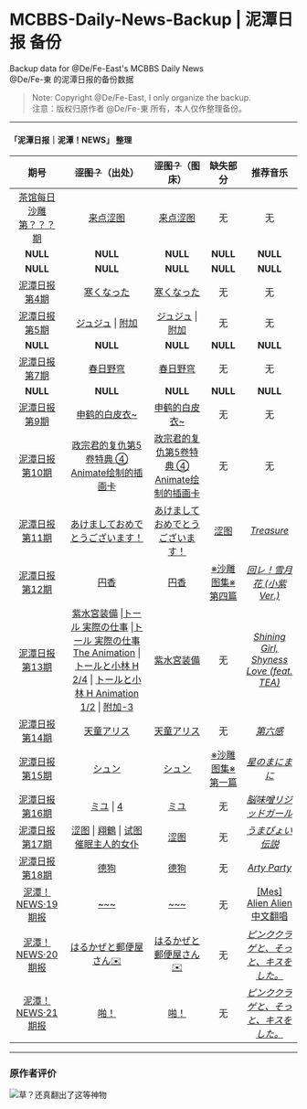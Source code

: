 # MCBBS-Daily-News-Backup | 泥潭日报 备份
Backup data for @De/Fe-East's MCBBS Daily News  
@De/Fe-東 的泥潭日报的备份数据

>Note: Copyright @De/Fe-East, I only organize the backup.  
>注意：版权归原作者 @De/Fe-東 所有，本人仅作整理备份。

-------

#### 「泥潭日报｜泥潭！NEWS」 整理

| 期号                                                            | ~~涩图？~~（出处）                                                                                                                                                                                                                                                                                                                                                                           | ~~涩图？~~（图床）                                                                                                                                                           | 缺失部分                                                             | 推荐音乐                                                                                 |
|:-------------------------------------------------------------:|:-------------------------------------------------------------------------------------------------------------------------------------------------------------------------------------------------------------------------------------------------------------------------------------------------------------------------------------------------------------------------------------:|:---------------------------------------------------------------------------------------------------------------------------------------------------------------------:|:----------------------------------------------------------------:|:------------------------------------------------------------------------------------:|
| [茶馆每日沙雕第？？？期](https://www.mcbbs.net/thread-1321676-1-1.html)  | [来点涩图](https://www.pixiv.net/artworks/92614512)                                                                                                                                                                                                                                                                                                                                       | [来点涩图](https://www.z4a.net/images/2022/04/02/183714pvefc9g0b0zlvnld.png)                                                                                              | 无                                                                | 无                                                                                    |
| **NULL**                                                      | **NULL**                                                                                                                                                                                                                                                                                                                                                                              | **NULL**                                                                                                                                                              | **NULL**                                                         | **NULL**                                                                             |
| **NULL**                                                      | **NULL**                                                                                                                                                                                                                                                                                                                                                                              | **NULL**                                                                                                                                                              | **NULL**                                                         | **NULL**                                                                             |
| [泥潭日报第4期](https://www.mcbbs.net/thread-1323605-1-1.html)      | [寒くなった](https://www.pixiv.net/artworks/77880953)                                                                                                                                                                                                                                                                                                                                      | [寒くなった](https://www.z4a.net/images/2022/04/06/mmexport1646803949659.jpg)                                                                                              | 无                                                                | 无                                                                                    |
| [泥潭日报第5期](https://www.mcbbs.net/thread-1324051-1-1.html)      | [ジュジュ](https://www.pixiv.net/artworks/96941766) \| [附加](https://www.hentai.name/g/441294/30/)                                                                                                                                                                                                                                                                                         | [ジュジュ](https://www.z4a.net/images/2022/04/05/65b5378e8942b079.jpg) \| [附加](https://attachment.mcbbs.net/data/myattachment/forum/202204/07/201547uizdhdwxse0rhv4h.png) | 无                                                                | 无                                                                                    |
| **NULL**                                                      | **NULL**                                                                                                                                                                                                                                                                                                                                                                              | **NULL**                                                                                                                                                              | **NULL**                                                         | **NULL**                                                                             |
| [泥潭日报第7期](https://www.mcbbs.net/thread-1324980-1-1.html)      | [春日野穹](https://www.pixiv.net/artworks/91732085)                                                                                                                                                                                                                                                                                                                                       | [春日野穹](https://www.z4a.net/images/2022/04/09/ee28eb97b690834cd2fdb90cbb842e15.jpg)                                                                                    | 无                                                                | 无                                                                                    |
| **NULL**                                                      | **NULL**                                                                                                                                                                                                                                                                                                                                                                              | **NULL**                                                                                                                                                              | **NULL**                                                         | **NULL**                                                                             |
| [泥潭日报第9期](https://www.mcbbs.net/thread-1325690-1-1.html)      | [申鹤的白皮衣~](https://www.pixiv.net/artworks/96405140)                                                                                                                                                                                                                                                                                                                                    | [申鹤的白皮衣~](https://www.z4a.net/images/2022/04/11/10599736534292b2.jpg)                                                                                                 | 无                                                                | 无                                                                                    |
| [泥潭日报第10期](https://www.mcbbs.net/thread-1326192-1-1.html)     | [政宗君的复仇第5卷特典 ④ Animate绘制的插画卡](https://pbs.twimg.com/media/FtfskN2WYAAnzYR?format=jpg&name=large)                                                                                                                                                                                                                                                                                      | [政宗君的复仇第5卷特典 ④ Animate绘制的插画卡](https://www.z4a.net/images/2022/04/12/640.png)                                                                                          | 无                                                                | 无                                                                                    |
| [泥潭日报第11期](https://www.mcbbs.net/thread-1326251-1-1.html)     | [あけましておめでとうございます！](https://www.pixiv.net/artworks/95205921)                                                                                                                                                                                                                                                                                                                           | [あけましておめでとうございます！](https://inews.gtimg.com/newsapp_ls/0/14740075319/0)                                                                                                | [涩图](https://inews.gtimg.com/newsapp_ls/0/14740075319/0)         | [*Treasure*](https://music.163.com/#/song?id=426881960)                              |
| [泥潭日报第12期](https://www.mcbbs.net/thread-1326867-1-1.html)     | [円香](https://www.pixiv.net/artworks/94934829)                                                                                                                                                                                                                                                                                                                                         | [円香](https://inews.gtimg.com/newsapp_ls/0/14747056292/0)                                                                                                              | [※沙雕图集※ 第四篇](https://inews.gtimg.com/newsapp_ls/0/14747273102/0) | [*回レ！雪月花 (小紫Ver.)*](https://music.163.com/#/song?id=28160606)                        |
| [泥潭日报第13期](https://www.mcbbs.net/thread-1327162-1-1.html)     | [紫水宮装備](https://www.pixiv.net/artworks/63722192) \|[トール 実際の仕事](https://www.pixiv.net/artworks/97559287) \|[トール 実際の仕事 The Animation](https://www.pixiv.net/artworks/97712081) \| [トールと小林 H 2/4](https://www.pixiv.net/artworks/97597607) \| [トールと小林 H Animation 1/2](https://www.pixiv.net/artworks/97659746) \| [附加-3](https://www.pikpng.com/pngl/b/406-4069025_dragon-maid-png.png) | [紫水宮装備](https://inews.gtimg.com/newsapp_ls/0/14751298730/0)                                                                                                           | 无                                                                | [*Shining Girl, Shyness Love (feat. TEA)*](https://music.163.com/#/song?id=34002319) |
| [泥潭日报第14期](https://www.mcbbs.net/thread-1327761-1-1.html)     | [天童アリス](https://www.pixiv.net/artworks/95786086)                                                                                                                                                                                                                                                                                                                                      | [天童アリス](https://inews.gtimg.com/newsapp_ls/0/14758451991/0)                                                                                                           | 无                                                                | [*第六感*](https://music.163.com/#/song?id=1466303986)                                  |
| [泥潭日报第15期](https://www.mcbbs.net/thread-1328277-1-1.html)     | [シュン](https://www.pixiv.net/artworks/97624780)                                                                                                                                                                                                                                                                                                                                        | [シュン](https://inews.gtimg.com/newsapp_ls/0/14763092558/0)                                                                                                             | [※沙雕图集※ 第一篇](https://inews.gtimg.com/newsapp_ls/0/14763222807/0) | [*星のまにまに*](https://music.163.com/#/song?id=34204191)                                 |
| [泥潭日报第16期](https://www.mcbbs.net/thread-1328733-1-1.html)     | [ミユ](https://www.pixiv.net/artworks/97611137) \| [4](https://www.pixiv.net/artworks/95408104)                                                                                                                                                                                                                                                                                         | [ミユ](https://inews.gtimg.com/newsapp_ls/0/14767577294/0)                                                                                                              | 无                                                                | [*脳味噌リジッドガール*](https://music.163.com/#/song?id=1918891803)                           |
| [泥潭日报第17期](https://www.mcbbs.net/thread-1329109-1-1.html)     | [涩图](https://twitter.com/joptr06/status/1493194663364235265) \| [翔鶴](https://www.pixiv.net/artworks/68044767) \| [试图催眠主人的女仆](https://www.pixiv.net/artworks/97674570)                                                                                                                                                                                                                 | [涩图](https://pic.rmb.bdstatic.com/bjh/cdabc9b51ec5c4f6999228c0e3a31bc2.png)                                                                                           | 无                                                                | [*うまぴょい伝説*](https://music.163.com/#/song?id=1830409083)                              |
| [泥潭日报第18期](https://www.mcbbs.net/thread-1330249-1-1.html)     | [德狗](https://www.pixiv.net/artworks/90395080)                                                                                                                                                                                                                                                                                                                                         | [德狗](https://inews.gtimg.com/newsapp_ls/0/14783924849/0)                                                                                                              | 无                                                                | [*Arty Party*](https://music.163.com/#/song?id=413961167)                            |
| [泥潭！NEWS·19期报](https://www.mcbbs.net/thread-1333899-1-1.html) | [\~~~](https://www.pixiv.net/artworks/97659952)                                                                                                                                                                                                                                                                                                                                       | [\~~~](https://inews.gtimg.com/newsapp_ls/0/14831577040/0)                                                                                                            | 无                                                                | [[Mes] Alien Alien 中文翻唱](https://www.bilibili.com/video/av7675371/)                  |
| [泥潭！NEWS·20期报](https://www.mcbbs.net/thread-1340632-1-1.html) | [はるかぜと郵便屋さん✉️](https://www.pixiv.net/artworks/97667835)                                                                                                                                                                                                                                                                                                                               | [はるかぜと郵便屋さん✉️](https://pic.rmb.bdstatic.com/bjh/725c0e5757d5e7b50deb584c3f6892ae.jpeg)                                                                                | 无                                                                | [*ピンククラゲと、そっと、キスをした。*](https://music.163.com/#/song?id=1449599105)                   |
| [泥潭！NEWS·21期报](https://www.mcbbs.net/thread-1342756-1-1.html) | [啪！](https://www.pixiv.net/artworks/94623367)                                                                                                                                                                                                                                                                                                                                         | [啪！](https://pic.rmb.bdstatic.com/bjh/e7487837fcbc7ff95a97c2a8726da155.jpeg)                                                                                          | 无                                                                | [*ピンククラゲと、そっと、キスをした。*](https://music.163.com/#/song?id=1449599105)                   |


-------

### 原作者评价
![草？还真翻出了这等神物](https://i.postimg.cc/HxLBrSTS/2024-10-19-212830.png)